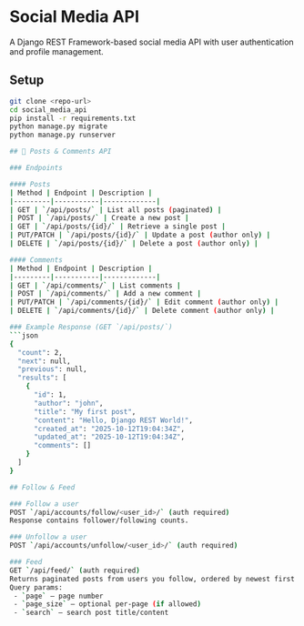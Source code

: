 # Social Media API

A Django REST Framework-based social media API with user authentication and profile management.

## Setup

```bash
git clone <repo-url>
cd social_media_api
pip install -r requirements.txt
python manage.py migrate
python manage.py runserver

## 📝 Posts & Comments API

### Endpoints

#### Posts
| Method | Endpoint | Description |
|---------|-----------|-------------|
| GET | `/api/posts/` | List all posts (paginated) |
| POST | `/api/posts/` | Create a new post |
| GET | `/api/posts/{id}/` | Retrieve a single post |
| PUT/PATCH | `/api/posts/{id}/` | Update a post (author only) |
| DELETE | `/api/posts/{id}/` | Delete a post (author only) |

#### Comments
| Method | Endpoint | Description |
|---------|-----------|-------------|
| GET | `/api/comments/` | List comments |
| POST | `/api/comments/` | Add a new comment |
| PUT/PATCH | `/api/comments/{id}/` | Edit comment (author only) |
| DELETE | `/api/comments/{id}/` | Delete comment (author only) |

### Example Response (GET `/api/posts/`)
```json
{
  "count": 2,
  "next": null,
  "previous": null,
  "results": [
    {
      "id": 1,
      "author": "john",
      "title": "My first post",
      "content": "Hello, Django REST World!",
      "created_at": "2025-10-12T19:04:34Z",
      "updated_at": "2025-10-12T19:04:34Z",
      "comments": []
    }
  ]
}

## Follow & Feed

### Follow a user
POST `/api/accounts/follow/<user_id>/` (auth required)
Response contains follower/following counts.

### Unfollow a user
POST `/api/accounts/unfollow/<user_id>/` (auth required)

### Feed
GET `/api/feed/` (auth required)
Returns paginated posts from users you follow, ordered by newest first.
Query params:
 - `page` — page number
 - `page_size` — optional per-page (if allowed)
 - `search` — search post title/content

